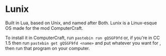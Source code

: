 Lunix
=====

Built in Lua, based on Unix, and named after Both.
Lunix is a Linux-esque OS made for the mod ComputerCraft.

To install it in ComputerCraft, run
	`pastebin run gQSGF9fd`
or, if you're in CC 1.5 then run
	`pastebin get gQSGF9fd <name>`
and put whatever you want for <name>, then run that program on your computer.
